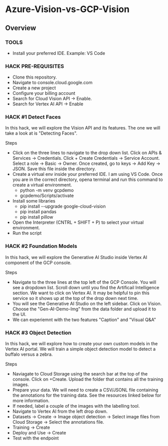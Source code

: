 # Azure-Vision-vs-GCP-Vision

## Overview

### TOOLS
* Install your preferred IDE. Example: VS Code

### HACK PRE-REQUISITES 

* Clone this repository. 
* Navigate to console.cloud.google.com
* Create a new project
* Configure your billing account
* Search for Cloud Vision API -> Enable.
* Search for Vertex AI API -> Enable

### HACK #1 Detect Faces

In this hack, we will explore the Vision API and its features. The one we will take a look at is "Detecting Faces". 

Steps
* Click on the three lines to navigate to the drop down list. Click on APIs & Services -> Credentials. Click  + Create Credentials -> Service Account. Select a role -> Basic -> Owner. Once created, go to keys -> Add Key -> JSON. Save this file inside the directory.
* Create a virtual env inside your preferred IDE. I am using VS Code. Once you are in the correct directory, opena terminal and run this command to create a virtual environment.
    * python -m venv gcpdemo
    * gcpdemo/Scripts/activate
* Install some libraries 
  * pip install --upgrade google-cloud-vision
  * pip install pandas
  * pip install pillow
* Open the Interpreter (CNTRL + SHIFT + P) to select your virtual environment.
* Run the script 



### HACK #2 Foundation Models

In this hack, we will explore the Generative AI Studio inside Vertex AI component of the GCP console. 

Steps 
* Navigate to the three lines at the top left of the GCP Console. You will see a dropdown list. Scroll down until you find the Artificail Intelligence section. We want to click on Vertex AI. It may be helpful to pin this service so it shows up at the top of the drop down next time. 
* You will see the Generative AI Studio on the left sidebar. Click on Vision. Choose the "Gen-AI-Demo-Img" from the data folder and upload it to the UI.
* We can experiemnt with the two features "Caption" and "Visual Q&A"
  
### HACK #3 Object Detection 

In this hack, we will explore how to create your own custom models in the Vertex AI portal. We will train a simple object detection model to detect a buffalo versus a zebra. 

Steps
* Naviagate to Cloud Storage using the search bar at the top of the console. Click on +Create. Upload the folder that contains all the training images. 
* Prepare your data. We will need to create a CSV/JSONL file containing the annotations for the training data. See the resources linked below for more information.
* If needed, label a couple of the images with the labelling tool.
* Navigate to Vertex AI from the left drop down.
* Datasets -> Create -> Image object detection -> Select image files from Cloud Storage -> Select the annotations file.
* Training -> Create 
* Deploy and Use -> Create
* Test with the endpoint




